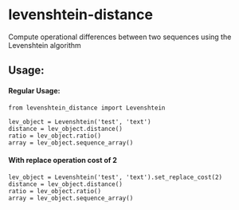 # levenshtein-distance
Compute operational differences between two sequences using the Levenshtein algorithm


## Usage:
#### Regular Usage:
```
from levenshtein_distance import Levenshtein

lev_object = Levenshtein('test', 'text')
distance = lev_object.distance()
ratio = lev_object.ratio()
array = lev_object.sequence_array()
```


#### With replace operation cost of 2
```
lev_object = Levenshtein('test', 'text').set_replace_cost(2)
distance = lev_object.distance()
ratio = lev_object.ratio()
array = lev_object.sequence_array()
```
